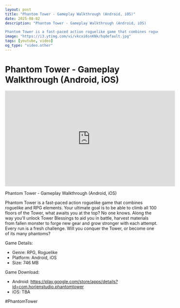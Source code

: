 ```yaml
---
layout: post
title: "Phantom Tower - Gameplay Walkthrough (Android, iOS)"
date: 2025-08-02
description: "Phantom Tower - Gameplay Walkthrough (Android, iOS)

Phantom Tower is a fast-paced action roguelike game that combines roguelike and RPG elements. Your ..."
image: "https://i3.ytimg.com/vi/vkcxi6snKNk/hqdefault.jpg"
tags: [youtube, video]
og_type: "video.other"
---
```


<script type="application/ld+json">
{
  "@context": "http://schema.org",
  "@type": "VideoObject",
  "name": "Phantom Tower - Gameplay Walkthrough (Android, iOS)",
  "description": "Phantom Tower - Gameplay Walkthrough (Android, iOS)\n\nPhantom Tower is a fast-paced action roguelike game that combines roguelike and RPG elements. Your ultimate goal is to be able to climb all 100 floors of the Tower, what awaits you at the top? No one knows. Along the way you'll unlock Tower Blessings to aid you in battle, harvest materials from fallen monster to forge new gear and grow stronger with each attempt. Every run is a fresh challenge. Will you conquer the Tower, or become one of its many phantoms?\n\nGame Details:\n\n- Genre: RPG, Roguelike\n- Platform: Android, iOS\n- Size: 746 MB \n\nGame Download:\n\n- Android: https://play.google.com/store/apps/details?id=com.horienstudio.phantomtower\n- iOS: TBA\n\n#PhantomTower",
  "thumbnailUrl": "https://i3.ytimg.com/vi/vkcxi6snKNk/hqdefault.jpg",
  "uploadDate": "2025-08-02T21:01:00",
  "embedUrl": "https://www.youtube.com/embed/vkcxi6snKNk",
  "publisher": {
    "@type": "Person",
    "name": "Celo Zaga"
  },
  "mainEntityOfPage": {
    "@type": "WebPage",
    "@id": "https://celozaga.github.io/2025/08/02/phantom-tower---gameplay-walkthrough-(android,-ios)-vkcxi6snKNk.html"
  },
  "duration": "PT0M0S"
}
</script>

<script type="application/ld+json">
{
  "@context": "http://schema.org",
  "@type": "BlogPosting",
  "headline": "Phantom Tower - Gameplay Walkthrough (Android, iOS)",
  "image": "https://i3.ytimg.com/vi/vkcxi6snKNk/hqdefault.jpg",
  "publisher": {
    "@type": "Person",
    "name": "Celo Zaga"
  },
  "url": "https://celozaga.github.io/2025/08/02/phantom-tower---gameplay-walkthrough-(android,-ios)-vkcxi6snKNk.html",
  "datePublished": "2025-08-02T21:01:00",
  "dateCreated": "2025-08-02T21:01:00",
  "dateModified": "2025-08-02T21:01:00",
  "description": "Phantom Tower - Gameplay Walkthrough (Android, iOS)\n\nPhantom Tower is a fast-paced action roguelike game that combines roguelike and RPG elements. Your ...",
  "author": {
    "@type": "Person",
    "name": "Celo Zaga"
  },
  "mainEntityOfPage": {
    "@type": "WebPage",
    "@id": "https://celozaga.github.io/2025/08/02/phantom-tower---gameplay-walkthrough-(android,-ios)-vkcxi6snKNk.html"
  }
}
</script>

<h1 class="youtube-post-title">Phantom Tower - Gameplay Walkthrough (Android, iOS)</h1>

<iframe width="560" height="315" src="https://www.youtube.com/embed/vkcxi6snKNk" class="youtube-post-embed" frameborder="0" allowfullscreen></iframe>

<p class="youtube-post-description">Phantom Tower - Gameplay Walkthrough (Android, iOS)

Phantom Tower is a fast-paced action roguelike game that combines roguelike and RPG elements. Your ultimate goal is to be able to climb all 100 floors of the Tower, what awaits you at the top? No one knows. Along the way you'll unlock Tower Blessings to aid you in battle, harvest materials from fallen monster to forge new gear and grow stronger with each attempt. Every run is a fresh challenge. Will you conquer the Tower, or become one of its many phantoms?

Game Details:

- Genre: RPG, Roguelike
- Platform: Android, iOS
- Size: 746 MB 

Game Download:

- Android: https://play.google.com/store/apps/details?id=com.horienstudio.phantomtower
- iOS: TBA

#PhantomTower</p>

